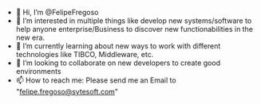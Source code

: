- 👋 Hi, I’m @FelipeFregoso
- 👀 I’m interested in multiple things like develop new systems/software to help anyone enterprise/Business to discover new functionabilities in the new era.
- 🌱 I’m currently learning about new ways to work with different technologies like TIBCO, Middleware, etc.
- 💞️ I’m looking to collaborate on new developers to create good environments
- 📫 How to reach me: Please send me an Email to "felipe.fregoso@sytesoft.com"

<!---
FelipeFregoso/FelipeFregoso is a ✨ special ✨ repository because its `README.md` (this file) appears on your GitHub profile.
You can click the Preview link to take a look at your changes.
--->

